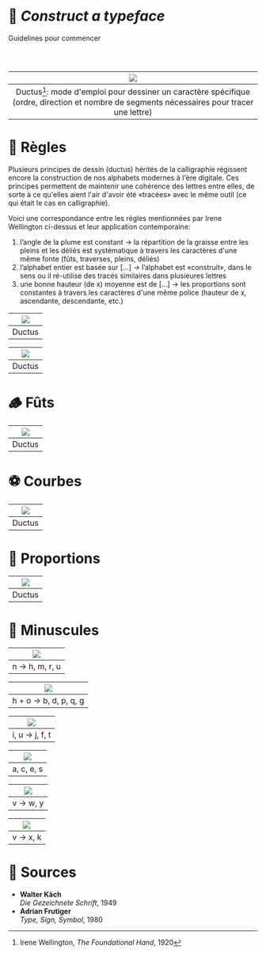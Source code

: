 # 🔨 *Construct a typeface*
  Guidelines pour commencer
### &nbsp;

|![](links/Typo_Construction_00.jpg) |
|:---:|
| Ductus[^1]: mode d'emploi pour dessiner un caractère spécifique (ordre, direction et nombre de segments nécessaires pour tracer une lettre)           |

# 🚨 Règles

Plusieurs principes de dessin (ductus) hérités de la calligraphie régissent encore la construction de nos alphabets modernes à l'ère digitale.
Ces principes permettent de maintenir une cohérence des lettres entre elles, de sorte à ce qu'elles aient l'air d'avoir été «tracées» avec le même outil (ce qui était le cas en calligraphie).

Voici une correspondance entre les règles mentionnées par Irene Wellington ci-dessus et leur application contemporaine:

1. l’angle de la plume est constant → la répartition de la graisse entre les pleins et les déliés est systématique à travers les caractères d'une même fonte (fûts, traverses, pleins, déliés)
2. l’alphabet entier est basée sur […] → l’alphabet est «construit», dans le sens ou il ré-utilise des tracés similaires dans plusieures lettres
3. une bonne hauteur (de x) moyenne est de […] → les proportions sont constantes à travers les caractères d'une même police (hauteur de x, ascendante, descendante, etc.)

|![](links/Typo_Construction_1_rotation.gif) |
|:---:|
| Ductus           |

|![](links/Typo_Construction_2_symetrie.gif) |
|:---:|
| Ductus           |

# 🪵 Fûts

|![](links/Typo_Construction_3_futs.gif) |
|:---:|
| Ductus           |

# ⚽️ Courbes

|![](links/Typo_Construction_4_courbes.gif) |
|:---:|
| Ductus           |

# 📐 Proportions

|![](links/Typo_Construction_5_proportions.gif) |
|:---:|
| Ductus           |

# 🔡 Minuscules

|![](links/Typo_Construction_6_n.gif) |
|:---:|
| n → h, m, r, u          |

|![](links/Typo_Construction_7_bdpq.gif) |
|:---:|
| h + o → b, d, p, q, g           |

|![](links/Typo_Construction_8_tjf.gif) |
|:---:|
| i, u → j, f, t            |

|![](links/Typo_Construction_9_aces.gif) |
|:---:|
| a, c, e, s           |

|![](links/Typo_Construction_10_vwy.gif) |
|:---:|
| v → w, y            |

|![](links/Typo_Construction_11_kx.gif) |
|:---:|
| v → x, k           |

# 📎 Sources

- **Walter Käch**  
  *Die Gezeichnete Schrift*, 1949
- **Adrian Frutiger**  
  *Type, Sign, Symbol*, 1980

[^1]: Irene Wellington, *The Foundational Hand*, 1920
